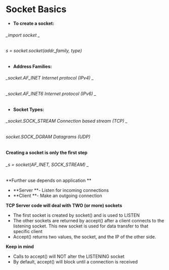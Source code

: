 # Socket Basics

* **To create a socket:**

###### _import socket _

###### _s = socket.socket\(addr\_family, type\)_

* **Address Families:**

###### _socket.AF\_INET      Internet protocol \(IPv4\) _

###### _socket.AF\_INET6     Internet protocol \(IPv6\) _

* **Socket Types:**

###### _socket.SOCK\_STREAM  Connection based stream \(TCP\) _

###### _socket.SOCK\_DGRAM   Datagrams \(UDP\)_

#### Creating a socket is only the ﬁrst step

###### _s = socket\(AF\_INET, SOCK\_STREAM\) _

**Further use depends on application **

* **Server **- Listen for incoming connections 
* **Client **- Make an outgoing connection

**TCP Server code will deal with TWO \(or more\) sockets**



* The first socket is created by socket\(\) and is used to LISTEN
* The other sockets are returned by accept\(\) after a client connects to the listening socket. This new socket is used for data transfer to that specific client
* Accept\(\) returns two values, the socket, and the IP of the other side.





**Keep in mind**



* Calls to accept\(\) will NOT alter the LISTENING socket
* By default, accept\(\) will block until a connection is received



